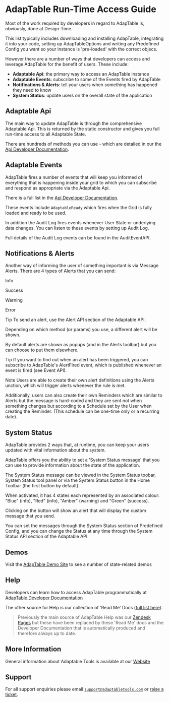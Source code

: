 # AdapTable Run-Time Access Guide

Most of the work required by developers in regard to AdapTable is, obviously, done at Design-Time.

This list typically includes downloading and installing AdapTable, integrating it into your code, setting up AdapTableOptions and writing any Predefined Config you want so your instance is 'pre-loaded' with the correct objecs.

However there are a number of ways that developers can access and leverage AdapTable for the benefit of users.  These include:

- **Adaptable Api**: the primary way to access an AdapTable instance
- **Adaptable Events**: subscribe to some of the Events fired by AdapTable 
- **Notifications & Alerts**: tell your users when something has happened they need to know
- **System Status**: update users on the overall state of the application

 
## Adaptable Api
The main way to update AdapTable is through the comprehensive Adaptable Api.  This is returned by the static constructor and gives you full run-time access to all Adaptable State.

There are hundreds of methods you can use - which are detailed in our the [Api Developer Documentation](https://api.adaptableblotter.com/interfaces/_src_api_adaptableapi_.adaptableapi.html).

 
## Adaptable Events
AdapTable fires a number of events that will keep you informed of everything that is happening inside your grid to which you can subscribe and respond as appropriate via the Adaptable Api.

There is a full list in the [Api Developer Documentation](https://api.adaptableblotter.com/interfaces/_src_api_eventapi_.eventapi.html).

These events include `AdaptableReady` which fires when the Grid is fully loaded and ready to be used.

In addition the Audit Log fires events whenever User State or underlying data changes. You can listen to these events by setting up Audit Log.

Full details of the Audit Log events can be found in the AuditEventAPI.
 
## Notifications & Alerts
Another way of informing the user of something important is via Message Alerts.  There are 4 types of Alerts that you can send:

Info

Success

Warning

Error

Tip
To send an alert, use the Alert API section of the Adaptable API.

Depending on which method (or params) you use, a different alert will be shown.

By default alerts are shown as popups (and in the Alerts toolbar) but you can choose to put them elsewhere.

Tip
If you want to find out when an alert has been triggered, you can subscribe to AdapTable's AlertFired event, which is published whenever an event is fired (see Event API).

Note
Users are able to create their own alert definitions using the Alerts unction, which will trigger alerts whenever the rule is met.

Additionally, users can also create their own Reminders which are similar to Alerts but the message is hard-coded and they are sent not when something changes but according to a Schedule set by the User when creating the Reminder. (This schedule can be one-time only or a recurring date).


 
## System Status
AdapTable provides 2 ways that, at runtime, you can keep your users updated with vital information about the system.

AdapTable offers you the ability to set a 'System Status message' that you can use to provide information about the state of the application.  

The System Status message can be viewed in the System Status toobar, System Status tool panel or via the System Status button in the Home Toolbar (the first button by default).

When activated, it has 4 states each represented by an associated colour: "Blue" (info), "Red" (info), "Amber" (warning) and "Green" (success).  

Clicking on the button will show an alert that will display the custom message that you send.

You can set the messages through the System Status section of Predefined Config, and you can change the Status at any time through the System Status API section of the Adaptable API.
 
## Demos

Visit the [AdapTable Demo Site](https://demo.adaptabletools.com/adaptablestate) to see a number of state-related demos

## Help

Developers can learn how to access AdapTable programmatically at [AdapTable Developer Documentation](https://api.adaptabletools.com) 

The other source for Help is our collection of 'Read Me' Docs ([full list here](https://github.com/AdaptableTools/adaptable/blob/master/packages/adaptable/readme/readme-list.md)).

> Previously the main source of AdapTable Help was our [Zendesk Pages](https://adaptabletools.zendesk.com/hc/en-us) but these have been replaced by these 'Read Me' docs and the Developer Documentation that is automatically produced and therefore always up to date.

## More Information

General information about Adaptable Tools is available at our [Website](http://www.adaptabletools.com) 

## Support

For all support enquiries please email [`support@adaptabletools.com`](mailto:support@adaptabletools.com) or [raise a ticket](https://adaptabletools.zendesk.com/hc/en-us/requests/new).
